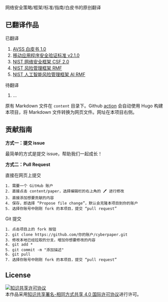 网络安全策略/框架/标准/指南/白皮书的原创翻译

## 已翻译作品

已翻译

1. [AVSS 白皮书 1.0](https://liyansong2018.github.io/cyberpaper/paper/avsswhitepaper/avsswhitepaperreleasedv10_zh/)
2. [移动应用程序安全验证标准 v2.1.0](https://liyansong2018.github.io/cyberpaper/paper/owasp_masvs/masvs_v2.1.0_zh/)
3. [NIST 网络安全框架 CSF 2.0](https://liyansong2018.github.io/cyberpaper/paper/csf2.0/csf2.0_zh/)
4. [NIST 风险管理框架 RMF](https://liyansong2018.github.io/cyberpaper/paper/rmf/rmf_zh/)
5. [NIST 人工智能风险管理框架 AI RMF](https://liyansong2018.github.io/cyberpaper/paper/airmf/ai_rmf1.0_zh/)

待翻译

1. ...

原有 Markdown 文件在 `content` 目录下。Github [action](https://github.com/liyansong2018/cyberpaper/actions) 会自动使用 Hugo 构建本项目，将 Markdown 文件转换为网页文件。网址在本项目右侧。

## 贡献指南

**方式一：提交 issue**

最简单的方式是提交 issue，帮助我们一起成长！

**方式二：Pull Request**

直接在网页上提交

```
1. 需要一个 GitHub 账户
2. 直接点击 content/paper，选择编辑栏的右上角的 🖊 进行修改
3. 直接添加想要贡献的内容
4. 保存，即选择 “Propose file change”，默认会克隆本项目到你的账户
5. 选择你账号中刚刚 fork 的本项目，提交 “pull request”
```

Git 提交

```
1. 点击项目上的 fork 按钮
2. git clone https://github.com/你的账户/cyberpaper.git
3. 修改本地已经拉取的分支，增加你想要修改的内容
4. git add *
5. git commit -m "添加描述"
6. git pull
7. 选择你账号中刚刚 fork 的本项目，提交 “pull request”
```

## License

<a rel="license" href="http://creativecommons.org/licenses/by-sa/4.0/"><img alt="知识共享许可协议" style="border-width:0" src="https://i.creativecommons.org/l/by-sa/4.0/88x31.png" /></a><br />本作品采用<a rel="license" href="http://creativecommons.org/licenses/by-sa/4.0/">知识共享署名-相同方式共享 4.0 国际许可协议</a>进行许可。
